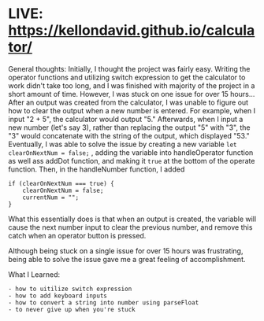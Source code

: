 # LIVE: https://kellondavid.github.io/calculator/

General thoughts: Initially, I thought the project was fairly easy. Writing the operator functions and utilizing switch expression to get the calculator to work didn't take too long, and I was finished with majority of the project in a short amount of time. However, I was stuck on one issue for over 15 hours... After an output was created from the calculator, I was unable to figure out how to clear the output when a new number is entered. For example, when I input "2 + 5", the calculator would output "5." Afterwards, when I input a new number (let's say 3), rather than replacing the output "5" with "3", the "3" would concatenate with the string of the output, which displayed "53." Eventually, I was able to solve the issue by creating a new variable ```let clearOnNextNum = false;``` , adding the variable into handleOperator function as well ass addDot function, and making it ```true``` at the bottom of the operate function. Then, in the handleNumber function, I added 
```
if (clearOnNextNum === true) {
    clearOnNextNum = false;
    currentNum = "";
}
```

What this essentially does is that when an output is created, the variable will cause the next number input to clear the previous number, and remove this catch when an operator button is pressed.

Although being stuck on a single issue for over 15 hours was frustrating, being able to solve the issue gave me a great feeling of accomplishment.

What I Learned:

    - how to uitilize switch expression
    - how to add keyboard inputs
    - how to convert a string into number using parseFloat
    - to never give up when you're stuck